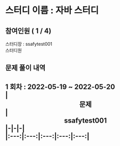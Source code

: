# 스터디 이름 : 자바 스터디   
## 참여인원 ( 1 / 4)   
스터디장 : ssafytest001   
스터디원    
## 문제 풀이 내역   
1 회차 : 2022-05-19 ~ 2022-05-20   
|<center>문제</center>|<center>ssafytest001</center>|-|-|-|   
|:---:|:---:|:---:|:---:|:---:|   
---   
